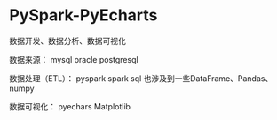 # PySpark-PyEcharts
数据开发、数据分析、数据可视化

数据来源：
mysql
oracle
postgresql


数据处理（ETL）：
pyspark
spark sql
也涉及到一些DataFrame、Pandas、numpy


数据可视化：
pyechars
Matplotlib


